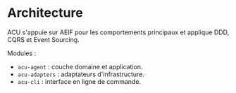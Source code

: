 # Architecture

ACU s'appuie sur AEIF pour les comportements principaux et applique DDD, CQRS et Event Sourcing.

Modules :
- `acu-agent` : couche domaine et application.
- `acu-adapters` : adaptateurs d'infrastructure.
- `acu-cli` : interface en ligne de commande.
